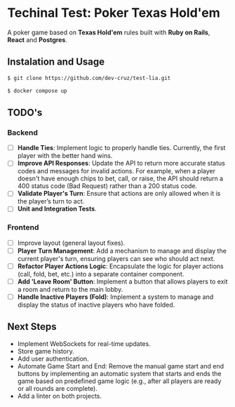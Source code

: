 # Techinal Test: Poker Texas Hold'em
A poker game based on **Texas Hold'em** rules built with **Ruby on Rails**, **React** and **Postgres**.

## Instalation and Usage
```bash
$ git clone https://github.com/dev-cruz/test-lia.git
```
```bash
$ docker compose up
```

## TODO's
### Backend
- [ ] **Handle Ties**: Implement logic to properly handle ties. Currently, the first player with the better hand wins.
- [ ] **Improve API Responses**: Update the API to return more accurate status codes and messages for invalid actions. For example, when a player doesn't have enough chips to bet, call, or raise, the API should return a 400 status code (Bad Request) rather than a 200 status code.
- [ ] **Validate Player's Turn**: Ensure that actions are only allowed when it is the player’s turn to act.
- [ ]  **Unit and Integration Tests**.

### Frontend
- [ ] Improve layout (general layout fixes).
- [ ] **Player Turn Management**: Add a mechanism to manage and display the current player's turn, ensuring players can see who should act next.
- [ ] **Refactor Player Actions Logic**: Encapsulate the logic for player actions (call, fold, bet, etc.) into a separate container component.
- [ ] **Add 'Leave Room' Button**: Implement a button that allows players to exit a room and return to the main lobby.
- [ ] **Handle Inactive Players (Fold)**: Implement a system to manage and display the status of inactive players who have folded.

## Next Steps
 - Implement WebSockets for real-time updates.
 - Store game history.
 - Add user authentication.
 - Automate Game Start and End: Remove the manual game start and end buttons by implementing an automatic system that starts and ends the game based on predefined game logic (e.g., after all players are ready or all rounds are complete).
 - Add a linter on both projects.
